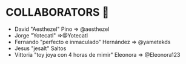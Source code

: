 # COLLABORATORS 🤝

- David "Aesthezel" Pino => @aesthezel
- Jorge "Yotecatl" =>@Yotecatl
- Fernando "perfecto e inmaculado" Hernández => @yametekds
- Jesus "jesalt" Saltos
- Vittoria "toy joya con 4 horas de mimir" Eleonora => @Eleonora123